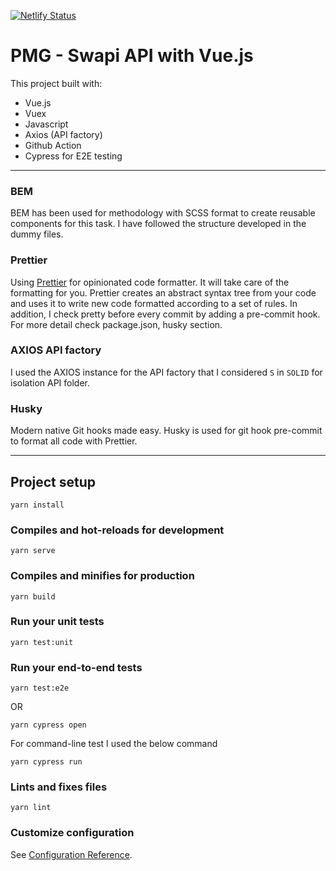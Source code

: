 [![Netlify Status](https://api.netlify.com/api/v1/badges/d91d9d13-b4b3-4363-bc52-e43ec2975b58/deploy-status)](https://app.netlify.com/sites/pmg-swapi/deploys)
# PMG - Swapi API with Vue.js
This project built with:
- Vue.js
- Vuex
- Javascript
- Axios (API factory)
- Github Action
- Cypress for E2E testing

---
### BEM

BEM has been used for methodology with SCSS format to create reusable components for this task. I have followed the structure developed in the dummy files.

### Prettier

Using [Prettier](https://prettier.io/) for opinionated code formatter.
It will take care of the formatting for you.
Prettier creates an abstract syntax tree from your code and uses it to write new code formatted according to a set of rules.
In addition, I check pretty before every commit by adding a pre-commit hook. For more detail check package.json, husky section.


### AXIOS API factory
I used the AXIOS instance for the API factory that I considered `S` in `SOLID` for isolation API folder.

### Husky

Modern native Git hooks made easy. Husky is used for git hook pre-commit to format all code with Prettier.

--- 
## Project setup 
```
yarn install
```

### Compiles and hot-reloads for development
```
yarn serve
```

### Compiles and minifies for production
```
yarn build
```

### Run your unit tests
```
yarn test:unit
```

### Run your end-to-end tests
```
yarn test:e2e
```
OR

```
yarn cypress open
```

For command-line test I used the below command
```
yarn cypress run
```

### Lints and fixes files
```
yarn lint
```

### Customize configuration
See [Configuration Reference](https://cli.vuejs.org/config/).
